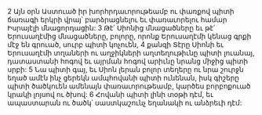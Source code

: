 2 Այն օրն Աստուած իր խորհրդաւորութեամբ ու փառքով պիտի ճառագի երկրի վրայ՝ բարձրացնելու եւ փառաւորելու համար Իսրայէլի մնացորդացին: 3 Թէ՛ Սիոնից մնացածները եւ թէ՛ Երուսաղէմից մնացածները, բոլորը, որոնք Երուսաղէմի կենաց գրքի մէջ են գրուած, սուրբ պիտի կոչուեն, 4 քանզի Տէրը Սիոնի եւ Երուսաղէմի տղաների ու աղջիկների աղտեղութիւնը պիտի լուանայ, դատաստանի հոգով եւ այրման հոգով արիւնը նրանց միջից պիտի սրբի: 5 Նա պիտի գայ, եւ Սիոն լերան բոլոր տեղերը ու նրա շուրջն եղած ամէն ինչ ցերեկն ամպհովանի պիտի ունենան, իսկ գիշերը պիտի ծածկուեն ամենայն փառաւորութեամբ, կարծես բորբոքուած կրակի լոյսով ու ծխով: 6 Հովանի պիտի լինի տօթի դէմ, եւ ապաստարան ու ծածկ՝ սաստկաշունչ եղանակի ու անձրեւի դէմ:
